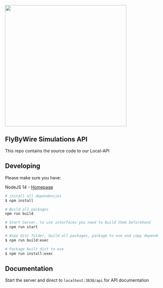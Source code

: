 # <img src="https://raw.githubusercontent.com/flybywiresim/fbw-branding/master/svg/FBW-Logo.svg" placeholder="FlyByWire" width="400"/>

## FlyByWire Simulations API

This repo contains the source code to our Local-API

## Developing

Please make sure you have:

NodeJS 14 - [Homepage](https://nodejs.org/en/)

```bash
# install all dependencies
$ npm install

# Build all packages
npm run build

# Start Server, to use interfaces you need to build them beforehand
$ npm run start

# Wipe dist folder, build all packages, package to exe and copy dependencies/resources to build folder
$ npm run build:exec

# Package built dist to exe
$ npm run install:exec

```

## Documentation
Start the server and direct to `localhost:3838/api` for API documentation
